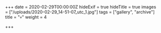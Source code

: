 +++
date = 2020-02-29T00:00:00Z
hideExif = true
hideTitle = true
images = ["/uploads/2020-02-29_14-51-07_utc_1.jpg"]
tags = ["gallery", "archive"]
title = "💀"
weight = 4

+++

